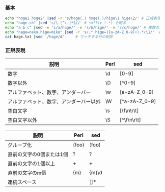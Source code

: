 ### 基本

```sh
echo "hoge1 hoge2" |sed -r 's/hoge(.) hoge(.)/hige\1 hige\2/' # 正規表現 パターン再利用
echo "hage.sh" |sed 's/\.[^\.]*$//' # suffix (.*) を削る
echo "a b c" |sed -e 's/a/hage/' -e 's/b/hige/' -e 's/c/hoge/' # 複数の文字の変換
echo "hage=neko hige=mike" |sed -r 's/.* hige=([a-zA-Z.0-9]+).*/\1/'  # 空白か行末までのマッチ
cat hage.txt |sed '/hage/d'     # マッチする行の削除
```

### 正規表現

|説明|Perl|sed|
|---|---|---|
|数字|\d|[0-9]|
|数字以外|\D|[^0-9]|
|アルファベット、数字、アンダーバー|\w|[a-zA-Z_0-9]|
|アルファベット、数字、アンダーバー以外|\W|[^a-zA-Z_0-9]|
|空白文字|\s|[\f\n\r\t]|
|空白文字以外|\S|[^\f\n\r\t]|

|説明|Perl|sed|
|---|---|---|
|グループ化|(foo)|\(foo\)|
|直前の文字の0個または1個|?|\?|
|直前の文字の1個以上|+|\+|
|直前の文字のm個|{m}|\{m\}\d|
|連続スペース||[]*|

